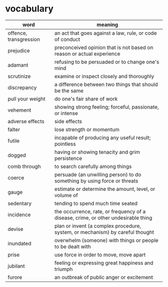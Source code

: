 # vocabulary

| word                   | meaning                                                                            |
| ---------------------- | ---------------------------------------------------------------------------------- |
| offence, transgression | an act that goes against a law, rule, or code of conduct                           |
| prejudice              | preconceived opinion that is not based on reason or actual experience              |
| adamant                | refusing to be persuaded or to change one's mind                                   |
| scrutinize             | examine or inspect closely and thoroughly                                          |
| discrepancy            | a difference between two things that should be the same                            |
| pull your weight       | do one's fair share of work                                                        |
| vehement               | showing strong feeling; forceful, passionate, or intense                           |
| adverse effects        | side effects                                                                       |
| falter                 | lose strength or momentum                                                          |
| futile                 | incapable of producing any useful result; pointless                                |
| dogged                 | having or showing tenacity and grim persistence                                    |
| comb through           | to search carefully among things                                                   |
| coerce                 | persuade (an unwilling person) to do something by using force or threats           |
| gauge                  | estimate or determine the amount, level, or volume of                              |
| sedentary              | tending to spend much time seated                                                  |
| incidence              | the occurrence, rate, or frequency of a disease, crime, or other undesirable thing |
| devise                 | plan or invent (a complex procedure, system, or mechanism) by careful thought      |
| inundated              | overwhelm (someone) with things or people to be dealt with                         |
| prise                  | use force in order to move, move apart                                             |
| jubilant               | feeling or expressing great happiness and triumph                                  |
| furore                 | an outbreak of public anger or excitement                                          |

